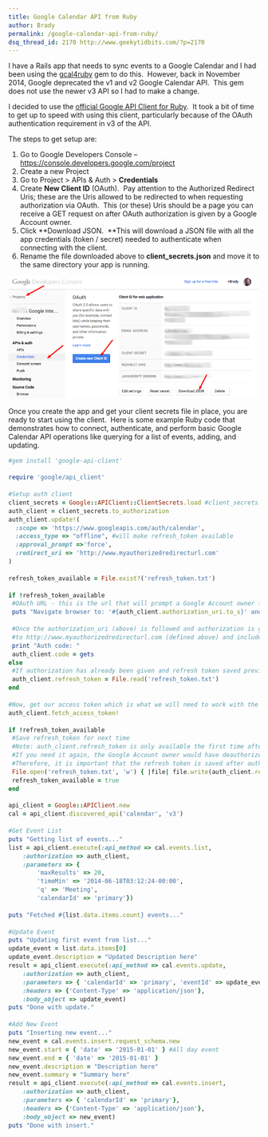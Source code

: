 ```yaml
---
title: Google Calendar API from Ruby
author: Brady
permalink: /google-calendar-api-from-ruby/
dsq_thread_id: 2170 http://www.geekytidbits.com/?p=2170
---
```


I have a Rails app that needs to sync events to a Google Calendar and I had been using the [gcal4ruby](https://github.com/SeabourneConsulting/GCal4Ruby) gem to do this.  However, back in November 2014, Google deprecated the v1 and v2 Google Calendar API.  This gem does not use the newer v3 API so I had to make a change.

I decided to use the [official Google API Client for Ruby][2].  It took a bit of time to get up to speed with using this client, particularly because of the OAuth authentication requirement in v3 of the API.

The steps to get setup are:

1. Go to Google Developers Console &#8211; <https://console.developers.google.com/project>
2. Create a new Project
3. Go to Project > APIs & Auth > **Credentials**
4. Create **New Client ID** (OAuth).  Pay attention to the Authorized Redirect Uris; these are the Uris allowed to be redirected to when requesting authorization via OAuth.  This (or these) Uris should be a page you can receive a GET request on after OAuth authorization is given by a Google Account owner.
5. Click **Download JSON.  **This will download a JSON file with all the app credentials (token / secret) needed to authenticate when connecting with the client.
6. Rename the file downloaded above to **client_secrets.json** and move it to the same directory your app is running.

[<img src="/media/google_developer_console.png" alt="Google Developer Console"/>][3]

Once you create the app and get your client secrets file in place, you are ready to start using the client.  Here is some example Ruby code that demonstrates how to connect, authenticate, and perform basic Google Calendar API operations like querying for a list of events, adding, and updating.

```ruby
#gem install 'google-api-client'

require 'google/api_client'

#Setup auth client
client_secrets = Google::APIClient::ClientSecrets.load #client_secrets.json must be present in current directory!
auth_client = client_secrets.to_authorization
auth_client.update!(
  :scope => 'https://www.googleapis.com/auth/calendar',
  :access_type => "offline", #will make refresh_token available
  :approval_prompt =>'force',
  :redirect_uri => 'http://www.myauthorizedredirecturl.com'
)

refresh_token_available = File.exist?('refresh_token.txt')

if !refresh_token_available
 #OAuth URL - this is the url that will prompt a Google Account owner to give access to this app.
 puts "Navigate browser to: '#{auth_client.authorization_uri.to_s}' and copy/paste auth code after redirect."

 #Once the authorization_uri (above) is followed and authorization is given, a redirect will be made
 #to http://www.myauthorizedredirecturl.com (defined above) and include the auth code in the request url.
 print "Auth code: "
 auth_client.code = gets
else
 #If authorization has already been given and refresh token saved previously, simply set the refresh code here.
 auth_client.refresh_token = File.read('refresh_token.txt')
end

#Now, get our access token which is what we will need to work with the API.
auth_client.fetch_access_token!

if !refresh_token_available
 #Save refresh_token for next time
 #Note: auth_client.refresh_token is only available the first time after OAuth permission is granted.  
 #If you need it again, the Google Account owner would have deauthorize your app and you would have to request access again.
 #Therefore, it is important that the refresh token is saved after authenticating the first time!
 File.open('refresh_token.txt', 'w') { |file| file.write(auth_client.refresh_token) }
 refresh_token_available = true
end

api_client = Google::APIClient.new
cal = api_client.discovered_api('calendar', 'v3')

#Get Event List
puts "Getting list of events..."
list = api_client.execute(:api_method => cal.events.list,
	:authorization => auth_client,
	:parameters => {
		'maxResults' => 20,
		'timeMin' => '2014-06-18T03:12:24-00:00',
		'q' => 'Meeting',
		'calendarId' => 'primary'})

puts "Fetched #{list.data.items.count} events..."

#Update Event
puts "Updating first event from list..."
update_event = list.data.items[0]
update_event.description = "Updated Description here"
result = api_client.execute(:api_method => cal.events.update,
	:authorization => auth_client,
	:parameters => { 'calendarId' => 'primary', 'eventId' => update_event.id},
	:headers => {'Content-Type' => 'application/json'},
	:body_object => update_event)
puts "Done with update."

#Add New Event
puts "Inserting new event..."
new_event = cal.events.insert.request_schema.new
new_event.start = { 'date' => '2015-01-01' } #All day event
new_event.end = { 'date' => '2015-01-01' }
new_event.description = "Description here"
new_event.summary = "Summary here"
result = api_client.execute(:api_method => cal.events.insert,
	:authorization => auth_client,
	:parameters => { 'calendarId' => 'primary'},
	:headers => {'Content-Type' => 'application/json'},
	:body_object => new_event)
puts "Done with insert."
```

[2]: https://github.com/google/google-api-ruby-client
[3]: /media/google_developer_console.png
